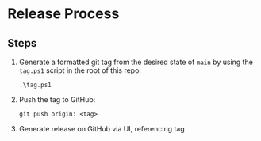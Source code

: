 # Release Process

## Steps

1. Generate a formatted git tag from the desired state of `main` by using the `tag.ps1` script in the root of this repo:

   ```text
   .\tag.ps1
   ```

2. Push the tag to GitHub:

   ```text
   git push origin: <tag>
   ```

3. Generate release on GitHub via UI, referencing tag
